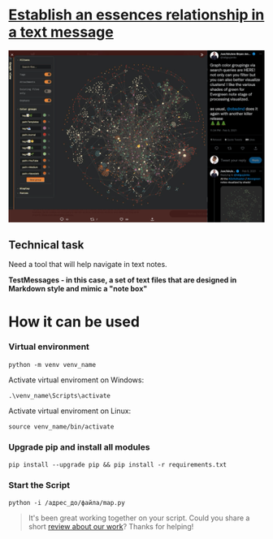 # [Establish an essences relationship in a text message](https://github.com/dzmitry-dp/tensor)

![](https://github.com/dzmitry-dp/tensor/blob/master/TestMessages/Pasted%20image%2020230115142356.png?raw=true)

## Technical task

Need a tool that will help navigate in text notes.

__TestMessages - in this case, a set of text files that are designed in Markdown style and mimic a "note box"__

# How it can be used

### Virtual environment
	python -m venv venv_name

Activate virtual enviroment on Windows:

    .\venv_name\Scripts\activate
Activate virtual enviroment on Linux:

	source venv_name/bin/activate

### Upgrade pip and install all modules
    pip install --upgrade pip && pip install -r requirements.txt

### Start the Script
    python -i /адрес_до/файла/map.py

>It's been great working together on your script. Could you share a short [review about our work](https://www.upwork.com/freelancers/~019b1ae0ab6a36cdf2)? Thanks for helping!





